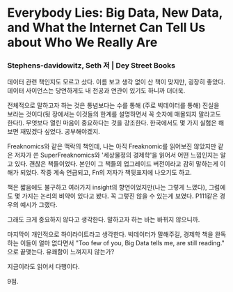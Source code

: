 # Everybody Lies: Big Data, New Data, and What the Internet Can Tell Us about Who We Really Are

###  Stephens-davidowitz, Seth 저 | Dey Street Books 

데이터 관련 책인지도 모르고 샀다. 이름 보고 생각 없이 산 책이 맞지만, 굉장히 좋았다. 데이터 사이언스는 당연하게도 내 전공과 연관이 있기도 하니까 더더욱.

전체적으로 말하고자 하는 것은 통념보다는 수를 통해 (주로 빅데이터를 통해) 진실을 보라는 것이다(뒷 장에서는 이것들의 한계를 설명하면서 꼭 숫자에 매몰되지 말라고도 한다!). 무엇보다 열린 마음이 중요하다는 것을 강조한다. 한국에서도 몇 가지 실험은 해보면 재밌겠다 싶었다. 공부해야겠지.

Freaknomics와 같은 맥락의 책인데, 나는 아직 Freaknomic를 읽어보진 않았지만 같은 저자가 쓴 SuperFreaknomics와 '세상물정의 경제학'을 읽어서 어떤 느낌인지는 알고 있다. 괜찮은 책들이었다. 본인이 그 책들의 업그레이드 버전이라고 감히 말하는게 이해가 되었다. 작중 계속 언급되고, Fn의 저자가 책뒷표지에 나오기도 하고.

책은 짧음에도 불구하고 여러가지 insight의 향연이었지만(나는 그렇게 느꼈다), 그럼에도 몇 가지는 논리의 비약이 있다고 봤다. 꼭 그렇진 않을 수 있는게 보였다. P111같은 경우의 예시가 그랬다.

그래도 크게 중요하지 않다고 생각한다. 말하고자 하는 바는 바뀌지 않으니까.

마지막이 개인적으로 하이라이트라고 생각한다. 빅데이터가 말해주길, 경제학 책을 완독하는 이들이 얼마 없다면서 "Too few of you, Big Data tells me, are still reading." 으로 끝맺는다. 유쾌함이 느껴지지 않는가?

지금이라도 읽어서 다행이다.

9점.